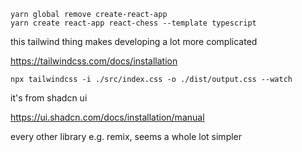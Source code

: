 
```
yarn global remove create-react-app
yarn create react-app react-chess --template typescript
```

this tailwind thing makes developing a lot more complicated

https://tailwindcss.com/docs/installation

```
npx tailwindcss -i ./src/index.css -o ./dist/output.css --watch
```

it's from shadcn ui

https://ui.shadcn.com/docs/installation/manual

every other library e.g. remix, seems a whole lot simpler


